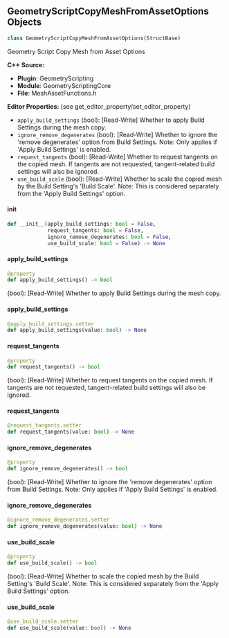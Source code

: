 ## GeometryScriptCopyMeshFromAssetOptions Objects

```python
class GeometryScriptCopyMeshFromAssetOptions(StructBase)
```

Geometry Script Copy Mesh from Asset Options

**C++ Source:**

- **Plugin**: GeometryScripting
- **Module**: GeometryScriptingCore
- **File**: MeshAssetFunctions.h

**Editor Properties:** (see get_editor_property/set_editor_property)

- ``apply_build_settings`` (bool):  [Read-Write] Whether to apply Build Settings during the mesh copy.
- ``ignore_remove_degenerates`` (bool):  [Read-Write] Whether to ignore the 'remove degenerates' option from Build Settings. Note: Only applies if 'Apply Build Settings' is enabled.
- ``request_tangents`` (bool):  [Read-Write] Whether to request tangents on the copied mesh. If tangents are not requested, tangent-related build settings will also be ignored.
- ``use_build_scale`` (bool):  [Read-Write] Whether to scale the copied mesh by the Build Setting's 'Build Scale'. Note: This is considered separately from the 'Apply Build Settings' option.

<a id="unreal.GeometryScriptCopyMeshFromAssetOptions.__init__"></a>

#### __init__

```python
def __init__(apply_build_settings: bool = False,
             request_tangents: bool = False,
             ignore_remove_degenerates: bool = False,
             use_build_scale: bool = False) -> None
```

<a id="unreal.GeometryScriptCopyMeshFromAssetOptions.apply_build_settings"></a>

#### apply_build_settings

```python
@property
def apply_build_settings() -> bool
```

(bool):  [Read-Write] Whether to apply Build Settings during the mesh copy.

<a id="unreal.GeometryScriptCopyMeshFromAssetOptions.apply_build_settings"></a>

#### apply_build_settings

```python
@apply_build_settings.setter
def apply_build_settings(value: bool) -> None
```

<a id="unreal.GeometryScriptCopyMeshFromAssetOptions.request_tangents"></a>

#### request_tangents

```python
@property
def request_tangents() -> bool
```

(bool):  [Read-Write] Whether to request tangents on the copied mesh. If tangents are not requested, tangent-related build settings will also be ignored.

<a id="unreal.GeometryScriptCopyMeshFromAssetOptions.request_tangents"></a>

#### request_tangents

```python
@request_tangents.setter
def request_tangents(value: bool) -> None
```

<a id="unreal.GeometryScriptCopyMeshFromAssetOptions.ignore_remove_degenerates"></a>

#### ignore_remove_degenerates

```python
@property
def ignore_remove_degenerates() -> bool
```

(bool):  [Read-Write] Whether to ignore the 'remove degenerates' option from Build Settings. Note: Only applies if 'Apply Build Settings' is enabled.

<a id="unreal.GeometryScriptCopyMeshFromAssetOptions.ignore_remove_degenerates"></a>

#### ignore_remove_degenerates

```python
@ignore_remove_degenerates.setter
def ignore_remove_degenerates(value: bool) -> None
```

<a id="unreal.GeometryScriptCopyMeshFromAssetOptions.use_build_scale"></a>

#### use_build_scale

```python
@property
def use_build_scale() -> bool
```

(bool):  [Read-Write] Whether to scale the copied mesh by the Build Setting's 'Build Scale'. Note: This is considered separately from the 'Apply Build Settings' option.

<a id="unreal.GeometryScriptCopyMeshFromAssetOptions.use_build_scale"></a>

#### use_build_scale

```python
@use_build_scale.setter
def use_build_scale(value: bool) -> None
```

<a id="unreal.GeometryScriptNaniteOptions"></a>
